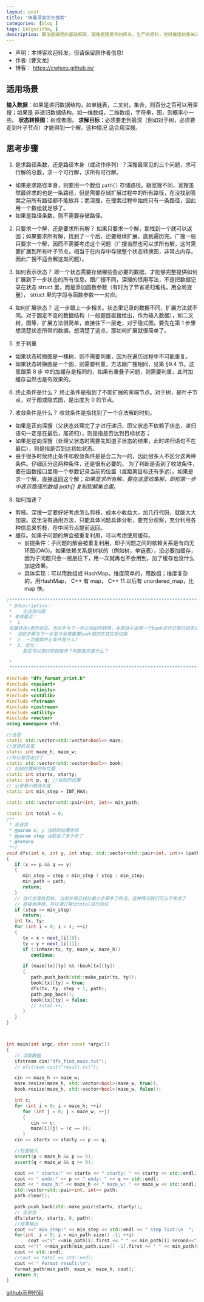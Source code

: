 ```yaml
---
layout: post
title: "再看深度优先搜索"
categories: [blog ]
tags: [Algorithm, ]
description: 算法是编程的基础框架，就像是建房子的砖头，生产的原料，爸妈做饭的柴米油盐。没有良好的算法基础，哪里做得出好菜，生产出优质的产品，建造出结实的房子。
---
```


- 声明：本博客欢迎转发，但请保留原作者信息!
- 作者: [曹文龙]
- 博客： <https://cwlseu.github.io/>


## 适用场景

**输入数据**：如果是递归数据结构，如单链表，二叉树，集合，则百分之百可以用深搜；如果是
非递归数据结构，如一维数组，二维数组，字符串，图，则概率小一些。
**状态转换图**：树或者图。
**求解目标**：必须要走到最深（例如对于树，必须要走到叶子节点）才能得到一个解，这种情况
适合用深搜。

## 思考步骤

1. 是求路径条数，还是路径本身（或动作序列）？深搜最常见的三个问题，求可行解的总数，求一个可行解，求所有可行解。
- 如果是求路径本身，则要用一个数组 `path[]`  存储路径。跟宽搜不同，宽搜虽然最终求的也是一条路径，但是需要存储扩展过程中的所有路径，在没找到答案之前所有路径都不能放弃；而深搜，在搜索过程中始终只有一条路径，因此用一个数组就足够了。
- 如果是路径条数，则不需要存储路径。

2. 只要求一个解，还是要求所有解？
如果只要求一个解，那找到一个就可以返回；如果要求所有解，找到了一个后，还要继续扩展，直到遍历完。广搜一般只要求一个解，因而不需要考虑这个问题（广搜当然也可以求所有解，这时需要扩展到所有叶子节点，相当于在内存中存储整个状态转换图，非常占内存，因此广搜不适合解这类问题）。

3. 如何表示状态？
即一个状态需要存储哪些些必要的数据，才能够完整提供如何扩展到下一步状态的所有信息。跟广搜不同，深搜的惯用写法，不是把数据记录在状态 struct 里，而是添加函数参数（有时为了节省递归堆栈，用全局变量）， struct 里的字段与函数参数一一对应。

4. 如何扩展状态？
这一步跟上一步相关。状态里记录的数据不同，扩展方法就不同。对于固定不变的数据结构（一般题目直接给出，作为输入数据），如二叉树，图等，扩展方法很简单，直接往下一层走，对于隐式图，要先在第 1 步里想清楚状态所带的数据，想清楚了这点，那如何扩展就很简单了。

5. 关于判重
- 如果状态转换图是一棵树，则不需要判重，因为在遍历过程中不可能重复。
- 如果状态转换图是一个图，则需要判重，方法跟广搜相同，见第 §9.4 节。这里跟第 8 步
中的加缓存是相同的，如果有重叠子问题，则需要判重，此时加缓存自然也是有效果的。

6. 终止条件是什么？
终止条件是指到了不能扩展的末端节点。对于树，是叶子节点，对于图或隐式图，是出度为 0 的节点。

7. 收敛条件是什么？
收敛条件是指找到了一个合法解的时刻。
- 如果是正向深搜（父状态处理完了才进行递归，即父状态不依赖子状态，递归语句一定是在最后，尾递归），则是指是否达到目标状态；
- 如果是逆向深搜（处理父状态时需要先知道子状态的结果，此时递归语句不在最后），则是指是否到达初始状态。
- 由于很多时候终止条件和收敛条件是是合二为一的，因此很多人不区分这两种条件。仔细区分这两种条件，还是很有必要的。
为了判断是否到了收敛条件，要在函数接口里用一个参数记录当前的位置（或距离目标还有多远）。如果是求一个解，直接返回这个解；*如果是求所有解，要在这里收集解，即把第一步中表示路径的数组 path[] 复制到解集合里*。

8. 如何加速？
- 剪枝。深搜一定要好好考虑怎么剪枝，成本小收益大，加几行代码，就能大大加速。这里没有通用方法，只能具体问题具体分析，要充分观察，充分利用各种信息来剪枝，在中间节点提前返回。
- 缓存。如果子问题的解会被重复利用，可以考虑使用缓存。
    - 前提条件：子问题的解会被重复利用，即子问题之间的依赖关系是有向无环图(DAG)。如果依赖关系是树状的（例如树，单链表），没必要加缓存，因为子问题只会一层层往下，用一次就再也不会用到，加了缓存也没什么加速效果。
    - 具体实现：可以用数组或 HashMap。维度简单的，用数组；维度复杂的，用HashMap， C++ 有 map， C++ 11 以后有 unordered_map，比 map 快。

```cpp
/******************************************************************************
 * @description：
 *    走迷宫问题
 * 考虑要点：
 *  1.
 拓展状态+表示状态。当前步与下一步之间如何转换，本题目中采用一个book进行记录已经走过的步骤。
 *  当前步骤与下一步至今采用重置book值的方式实现切换
 *  2. 一次搜索终止条件是什么?
 *  3. 优化：
      是否可以进行剪枝操作？判断条件是什么？

 *
 ******************************************************************************/

#include "dfs_format_print.h"
#include <cassert>
#include <climits>
#include <cstdlib>
#include <fstream>
#include <iostream>
#include <utility>
#include <vector>
using namespace std;

//迷宫
static std::vector<std::vector<bool>> maze;
//迷宫的长宽
static int maze_h, maze_w;
//标记是否走过了
static std::vector<std::vector<bool>> book;
// 初始位置和目标位置
static int startx, starty;
static int p, q; //目标的位置
// 记录最小路径长度
static int min_step = INT_MAX;

static std::vector<std::pair<int, int>> min_path;

static int total = 0;
/**
 * 走迷宫
 * @param x, y 当前的位置坐标
 * @param step 当前走了多少步了
 * @return
 **/
void dfs(int x, int y, int step, std::vector<std::pair<int, int>> &path)
{
   if (x == p && q == y)
   {
      min_step = step < min_step ? step : min_step;
      min_path = path;
      return;
   }
   // 进行合理性剪枝, 当前步骤已经比最小步骤多了的话，这种情况我们可以不考虑了
   // 直接舍弃掉，可以通过输出total进行验证
   if (step >= min_step)
      return;
   int tx, ty;
   for (int i = 0; i < 4; ++i)
   {
      tx = x + next_[i][0];
      ty = y + next_[i][1];
      if (!inMaze(tx, ty, maze_w, maze_h))
         continue;

      if (maze[tx][ty] && !book[tx][ty])
      {
         path.push_back(std::make_pair(tx, ty));
         book[tx][ty] = true;
         dfs(tx, ty, step + 1, path);
         path.pop_back();
         book[tx][ty] = false;
         // total ++;
      }
   }
}



int main(int argc, char const *argv[])
{
   // 读取数据
   ifstream cin("dfs_find_maze.txt");
   // ofstream cout("result.txt");

   cin >> maze_h >> maze_w;
   maze.resize(maze_h, std::vector<bool>(maze_w, true));
   book.resize(maze_h, std::vector<bool>(maze_w, false));

   int c;
   for (int i = 0; i < maze_h; ++i)
      for (int j = 0; j < maze_w; ++j)
      {
         cin >> c;
         maze[i][j] = (c == 0);
      }
   cin >> startx >> starty >> p >> q;

   //检查输入
   assert(p < maze_h && p >= 0);
   assert(q < maze_w && q >= 0);

   cout << " startx:" << startx << " starty: " << starty << std::endl;
   cout << " endx:" << p << " endy: " << q << std::endl;
   cout << " maze_h:" << maze_h << " maze_w: " << maze_w << std::endl;
   std::vector<std::pair<int, int>> path;
   path.clear();

   path.push_back(std::make_pair(startx, starty));
   // 走迷宫
   dfs(startx, starty, 0, path);
   //结果输出
   cout <<" min_step:" << min_step << std::endl << " step list:\n  ";
   for(int  i = 0; i < min_path.size() -1; ++i)
        cout <<"(" <<min_path[i].first << " " << min_path[i].second<<") -> ";
   cout <<"(" <<min_path[min_path.size() -1].first << " " << min_path[min_path.size() -1].second<<")";
   cout << std::endl;
   //cout << total << std::endl;
   cout << " Format result:\n";
   format_path(min_path, maze_w, maze_h, cout);
   return 0;
}
```

[github示例代码](https://github.com/cwlseu/Algorithm/tree/master/aha/ch4)